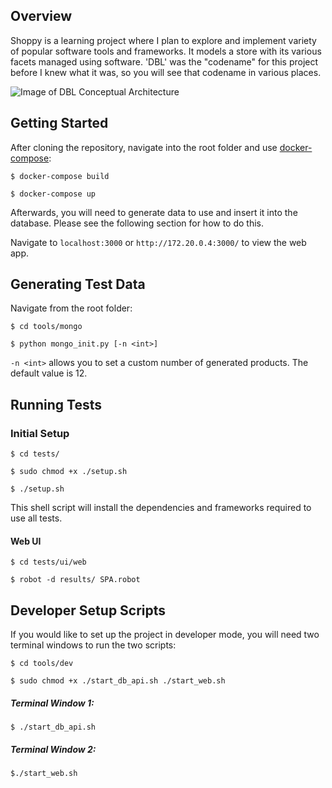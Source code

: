 ## Overview
Shoppy is a learning project where I plan to explore and implement variety of popular software tools and frameworks. It models a store with its various
facets managed using software. 'DBL' was the "codename" for this project before I knew what it was, so you will see that codename in various places.

![Image of DBL Conceptual Architecture](https://i.ibb.co/DQyv4pq/dbl-Conceptual-Architecture-June-2019.png)

## Getting Started

After cloning the repository, navigate into the root folder and use [docker-compose](https://docs.docker.com/compose/):

`$ docker-compose build`

`$ docker-compose up`

Afterwards, you will need to generate data to use and insert it into the database. Please see the following section for how to do this. 

Navigate to `localhost:3000` or `http://172.20.0.4:3000/` to view the web app. 

## Generating Test Data

Navigate from the root folder:

`$ cd tools/mongo`

`$ python mongo_init.py [-n <int>]`

`-n <int>` allows you to set a custom number of generated products. The default value is 12.

## Running Tests

### Initial Setup

`$ cd tests/`

`$ sudo chmod +x ./setup.sh`

`$ ./setup.sh`

This shell script will install the dependencies and frameworks required to use all tests.

#### Web UI

`$ cd tests/ui/web`

`$ robot -d results/ SPA.robot`

## Developer Setup Scripts

If you would like to set up the project in developer mode, you will need two terminal windows to run the two scripts:

`$ cd tools/dev`

`$ sudo chmod +x ./start_db_api.sh ./start_web.sh`

##### Terminal Window 1:

`$ ./start_db_api.sh`

##### Terminal Window 2:

`$./start_web.sh`
